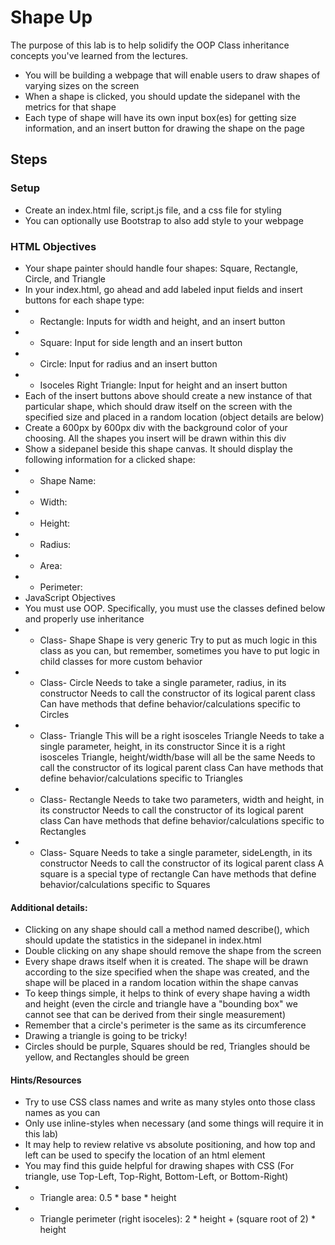 # Shape Up

The purpose of this lab is to help solidify the OOP Class inheritance concepts you've learned from the lectures.

* You will be building a webpage that will enable users to draw shapes of varying sizes on the screen
* When a shape is clicked, you should update the sidepanel with the metrics for that shape
* Each type of shape will have its own input box(es) for getting size information, and an insert button for drawing the shape on the page

## Steps
### Setup
* Create an index.html file, script.js file, and a css file for styling
* You can optionally use Bootstrap to also add style to your webpage
### HTML Objectives
* Your shape painter should handle four shapes: Square, Rectangle, Circle, and Triangle
* In your index.html, go ahead and add labeled input fields and insert buttons for each shape type:
* * Rectangle: Inputs for width and height, and an insert button
* * Square: Input for side length and an insert button
* * Circle: Input for radius and an insert button
* * Isoceles Right Triangle: Input for height and an insert button
* Each of the insert buttons above should create a new instance of that particular shape, which should draw itself on the screen with the specified size and placed in a random location (object details are below)
* Create a 600px by 600px div with the background color of your choosing. All the shapes you insert will be drawn within this div
* Show a sidepanel beside this shape canvas. It should display the following information for a clicked shape:
* * Shape Name:
* * Width:
* * Height:
* * Radius:
* * Area:
* * Perimeter:
* JavaScript Objectives
* You must use OOP. Specifically, you must use the classes defined below and properly use inheritance
* * Class- Shape
Shape is very generic
Try to put as much logic in this class as you can, but remember, sometimes you have to put logic in child classes for more custom behavior
* * Class- Circle
Needs to take a single parameter, radius, in its constructor
Needs to call the constructor of its logical parent class
Can have methods that define behavior/calculations specific to Circles
* * Class- Triangle
This will be a right isosceles Triangle
Needs to take a single parameter, height, in its constructor
Since it is a right isosceles Triangle, height/width/base will all be the same
Needs to call the constructor of its logical parent class
Can have methods that define behavior/calculations specific to Triangles
* * Class- Rectangle
Needs to take two parameters, width and height, in its constructor
Needs to call the constructor of its logical parent class
Can have methods that define behavior/calculations specific to Rectangles
* * Class- Square
Needs to take a single parameter, sideLength, in its constructor
Needs to call the constructor of its logical parent class
A square is a special type of rectangle
Can have methods that define behavior/calculations specific to Squares
#### Additional details:
* Clicking on any shape should call a method named describe(), which should update the statistics in the sidepanel in index.html
* Double clicking on any shape should remove the shape from the screen
* Every shape draws itself when it is created. The shape will be drawn according to the size specified when the shape was created, and the shape will be placed in a random location within the shape canvas
* To keep things simple, it helps to think of every shape having a width and height (even the circle and triangle have a "bounding box" we cannot see that can be derived from their single measurement)
* Remember that a circle's perimeter is the same as its circumference
* Drawing a triangle is going to be tricky!
* Circles should be purple, Squares should be red, Triangles should be yellow, and Rectangles should be green
#### Hints/Resources
* Try to use CSS class names and write as many styles onto those class names as you can
* Only use inline-styles when necessary (and some things will require it in this lab)
* It may help to review relative vs absolute positioning, and how top and left can be used to specify the location of an html element
* You may find this guide helpful for drawing shapes with CSS (For triangle, use Top-Left, Top-Right, Bottom-Left, or Bottom-Right)
* * Triangle area: 0.5 * base * height
* * Triangle perimeter (right isoceles): 2 * height + (square root of 2) * height
